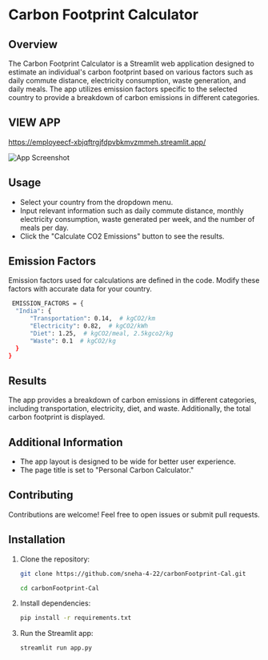 

# Carbon Footprint Calculator


## Overview
The Carbon Footprint Calculator is a Streamlit web application designed to estimate an individual's carbon footprint based on various factors such as daily commute distance, electricity consumption, waste generation, and daily meals. The app utilizes emission factors specific to the selected country to provide a breakdown of carbon emissions in different categories.

## VIEW APP 

https://employeecf-xbjqftrgjfdpvbkmvzmmeh.streamlit.app/

![App Screenshot](https://github.com/sneha-4-22/carbonFootprint-Cal/assets/112711068/0f30a80e-cc3a-416a-bb35-dea5d01487a9)
## Usage
- Select your country from the dropdown menu.
- Input relevant information such as daily commute distance, monthly electricity consumption, waste generated per week, and the number of meals per day.
- Click the "Calculate CO2 Emissions" button to see the results.
  
## Emission Factors
Emission factors used for calculations are defined in the code. Modify these factors with accurate data for your country.
  ```bash
   EMISSION_FACTORS = {
    "India": {
        "Transportation": 0.14,  # kgCO2/km
        "Electricity": 0.82,  # kgCO2/kWh
        "Diet": 1.25,  # kgCO2/meal, 2.5kgco2/kg
        "Waste": 0.1  # kgCO2/kg
    }
}
   ```

## Results
The app provides a breakdown of carbon emissions in different categories, including transportation, electricity, diet, and waste. Additionally, the total carbon footprint is displayed.

## Additional Information
+ The app layout is designed to be wide for better user experience.
+ The page title is set to "Personal Carbon Calculator."

## Contributing
  Contributions are welcome! Feel free to open issues or submit pull requests.
## Installation
1. Clone the repository:
   ```bash
   git clone https://github.com/sneha-4-22/carbonFootprint-Cal.git
   ```
   ```bash
   cd carbonFootprint-Cal
   ```
2. Install dependencies:
   ```bash
   pip install -r requirements.txt
   ```
3. Run the Streamlit app:
   ```bash
   streamlit run app.py
   ```
